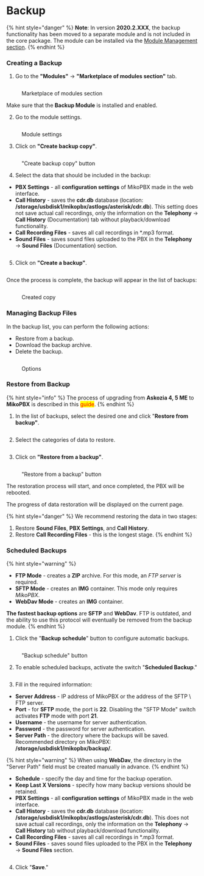 # Backup

{% hint style="danger" %}
**Note**: In version **2020.2.XXX**, the backup functionality has been moved to a separate module and is not included in the core package. The module can be installed via the [Module Management section](broken-reference).
{% endhint %}

### Creating a Backup <a href="#sozdanie_arxivnoj_kopii" id="sozdanie_arxivnoj_kopii"></a>

1. Go to the **"Modules"** -> **"Marketplace of modules section"** tab.

<figure><img src="../../.gitbook/assets/MoMSection.png" alt=""><figcaption><p>Marketplace of modules section</p></figcaption></figure>

Make sure that the **Backup Module** is installed and enabled.

2. Go to the module settings.

<figure><img src="../../.gitbook/assets/editModule.png" alt=""><figcaption><p>Module settings</p></figcaption></figure>

3. Click on **"Create backup copy"**.

<figure><img src="../../.gitbook/assets/createBackupCopy.png" alt=""><figcaption><p>"Create backup copy" button</p></figcaption></figure>

4. Select the data that should be included in the backup:

* **PBX Settings** - all **configuration settings** of MikoPBX made in the web interface.
* **Call History** - saves the **cdr.db** database (location: **/storage/usbdisk1/mikopbx/astlogs/asterisk/cdr.db**). This setting does not save actual call recordings, only the information on the **Telephony** → **Call History** (Documentation) tab without playback/download functionality.
* **Call Recording Files** - saves all call recordings in \*.mp3 format.
* **Sound Files** - saves sound files uploaded to the PBX in the **Telephony** → **Sound Files** (Documentation) section.

<figure><img src="../../.gitbook/assets/settingsOfBackup.png" alt=""><figcaption></figcaption></figure>

5. Click on **"Create a backup"**.

<figure><img src="../../.gitbook/assets/CreateBackupCopyButton.png" alt=""><figcaption></figcaption></figure>

Once the process is complete, the backup will appear in the list of backups:

<figure><img src="../../.gitbook/assets/copy.png" alt=""><figcaption><p>Created copy</p></figcaption></figure>

### Managing Backup Files <a href="#upravlenie_fajlami" id="upravlenie_fajlami"></a>

In the backup list, you can perform the following actions:

* Restore from a backup.
* Download the backup archive.
* Delete the backup.

<figure><img src="../../.gitbook/assets/options.png" alt=""><figcaption><p>Options </p></figcaption></figure>

### Restore from Backup <a href="#vosstanovlenie_iz_arxiva" id="vosstanovlenie_iz_arxiva"></a>

{% hint style="info" %}
The process of upgrading from **Askozia 4, 5 ME** to **MikoPBX** is described in this <mark style="color:red;">guide</mark>.
{% endhint %}

1. In the list of backups, select the desired one and click "**Restore from backup"**.

<figure><img src="../../.gitbook/assets/button.png" alt=""><figcaption></figcaption></figure>

2. Select the categories of data to restore.

<figure><img src="../../.gitbook/assets/objectsToRestoree.png" alt=""><figcaption></figcaption></figure>

3. Click on **"Restore from a backup"**.

<figure><img src="../../.gitbook/assets/restoreFromBackupBtn.png" alt=""><figcaption><p>"Restore from a backup" button</p></figcaption></figure>

The restoration process will start, and once completed, the PBX will be rebooted.

The progress of data restoration will be displayed on the current page.

{% hint style="danger" %}
We recommend restoring the data in two stages:

1. Restore **Sound Files**, **PBX Settings**, and **Call History**.
2. Restore **Call Recording Files** - this is the longest stage.
{% endhint %}

### Scheduled Backups <a href="#rezervnoe_kopirovanie_po_raspisaniju" id="rezervnoe_kopirovanie_po_raspisaniju"></a>

{% hint style="warning" %}
* **FTP Mode** - creates a **ZIP** archive. For this mode, an _FTP server_ is required.
* **SFTP Mode** - creates an **IMG** container. This mode only requires _MikoPBX_.
* **WebDav Mode** - creates an **IMG** container.

**The fastest backup options** are **SFTP** and **WebDav**. FTP is outdated, and the ability to use this protocol will eventually be removed from the backup module.
{% endhint %}

1. Click the "**Backup schedule**" button to configure automatic backups.

<figure><img src="../../.gitbook/assets/backupScheduleBtn.png" alt=""><figcaption><p>"Backup schedule" button</p></figcaption></figure>

2. To enable scheduled backups, activate the switch "**Scheduled Backup**."

<figure><img src="../../.gitbook/assets/schBackupBtn.png" alt=""><figcaption></figcaption></figure>

3. Fill in the required information:

* **Server Address** - IP address of MikoPBX or the address of the SFTP \ FTP server.
* **Port** - for **SFTP** mode, the port is **22**. Disabling the "SFTP Mode" switch activates **FTP** mode with port **21**.
* **Username** - the username for server authentication.
* **Password** - the password for server authentication.
* **Server Path** - the directory where the backups will be saved. Recommended directory on MikoPBX: **/storage/usbdisk1/mikopbx/backup/**.

{% hint style="warning" %}
When using **WebDav**, the directory in the "Server Path" field must be created manually in advance.
{% endhint %}

* **Schedule** - specify the day and time for the backup operation.
* **Keep Last X Versions** - specify how many backup versions should be retained.
* **PBX Settings** - all **configuration settings** of MikoPBX made in the web interface.
* **Call History** - saves the **cdr.db** database (location: **/storage/usbdisk1/mikopbx/astlogs/asterisk/cdr.db**). This does not save actual call recordings, only the information on the **Telephony** → **Call History** tab without playback/download functionality.
* **Call Recording Files** - saves all call recordings in \*.mp3 format.
* **Sound Files** - saves sound files uploaded to the PBX in the **Telephony** → **Sound Files** section.

<figure><img src="../../.gitbook/assets/optionsInMenu.png" alt=""><figcaption></figcaption></figure>

4. Click "**Save**."

<figure><img src="../../.gitbook/assets/saveSettingsButton.png" alt=""><figcaption></figcaption></figure>
